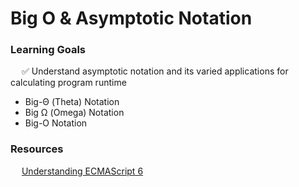 # Big O & Asymptotic Notation

### Learning Goals

&emsp; ✅ Understand asymptotic notation and its varied applications for calculating program runtime

- Big-Θ (Theta) Notation
- Big Ω (Omega) Notation
- Big-O Notation

### Resources

&emsp; [Understanding ECMAScript 6](https://leanpub.com/understandinges6/read/)